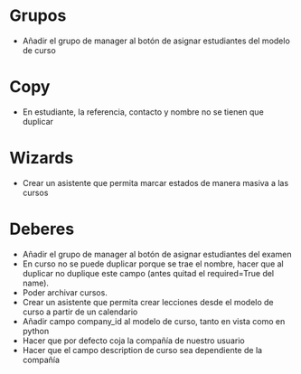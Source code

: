 # Grupos
* Añadir el grupo de manager al botón de asignar estudiantes del modelo de curso
  
# Copy
* En estudiante, la referencia, contacto y nombre no se tienen que duplicar

# Wizards
* Crear un asistente que permita marcar estados de manera masiva a las cursos

# Deberes
* Añadir el grupo de manager al botón de asignar estudiantes del examen
* En curso no se puede duplicar porque se trae el nombre, hacer que al duplicar no duplique este campo (antes quitad el required=True del name).
* Poder archivar cursos.
* Crear un asistente que permita crear lecciones desde el modelo de curso a partir de un calendario
* Añadir campo company_id al modelo de curso, tanto en vista como en python
* Hacer que por defecto coja la compañía de nuestro usuario
* Hacer que el campo description de curso sea dependiente de la compañía
